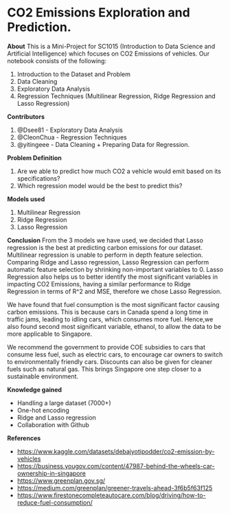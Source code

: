 # CO2 Emissions Exploration and Prediction. 
**About**
This is a Mini-Project for SC1015 (Introduction to Data Science and Artificial Intelligence) which focuses on CO2 Emissions of vehicles. Our notebook consists of the following:
1. Introduction to the Dataset and Problem
2. Data Cleaning
3. Exploratory Data Analysis
4. Regression Techniques (Multilinear Regression, Ridge Regression and Lasso Regression)

**Contributors**
1. @Dsee81 - Exploratory Data Analysis
2. @CleonChua - Regression Techniques
3. @yitingeee - Data Cleaning + Preparing Data for Regression.

**Problem Definition**
1. Are we able to predict how much CO2 a vehicle would emit based on its specifications?
2. Which regression model would be the best to predict this?

**Models used**
1. Multilinear Regression
2. Ridge Regression
3. Lasso Regression

**Conclusion**
From the 3 models we have used, we decided that Lasso regression is the best at predicting carbon emissions for our dataset. Multilinear regression is unable to perform in depth feature selection. Comparing Ridge and Lasso regression, Lasso Regression can perform automatic feature selection by shrinking non-important variables to 0. Lasso Regression also helps us to better identify the most significant variables in impacting CO2 Emissions, having a similar performance to Ridge Regression in terms of R^2 and MSE, therefore we chose Lasso Regression.

We have found that fuel consumption is the most significant factor causing carbon emissions. This is because cars in Canada spend a long time in traffic jams, leading to idling cars, which consumes more fuel. Hence,we also found second most significant variable, ethanol, to allow the data to be more applicable to Singapore. 

We recommend the government to provide COE subsidies to cars that consume less fuel, such as electric cars, to encourage car owners to switch to environmentally friendly cars. Discounts can also be given for cleaner fuels such as natural gas. This brings Singapore one step closer to a sustainable environment. 

**Knowledge gained**
- Handling a large dataset (7000+)
- One-hot encoding
- Ridge and Lasso regression
- Collaboration with Github


**References**
- https://www.kaggle.com/datasets/debajyotipodder/co2-emission-by-vehicles
- https://business.yougov.com/content/47987-behind-the-wheels-car-ownership-in-singapore
- https://www.greenplan.gov.sg/
- https://medium.com/greenplan/greener-travels-ahead-3f6b5f63f125
- https://www.firestonecompleteautocare.com/blog/driving/how-to-reduce-fuel-consumption/

